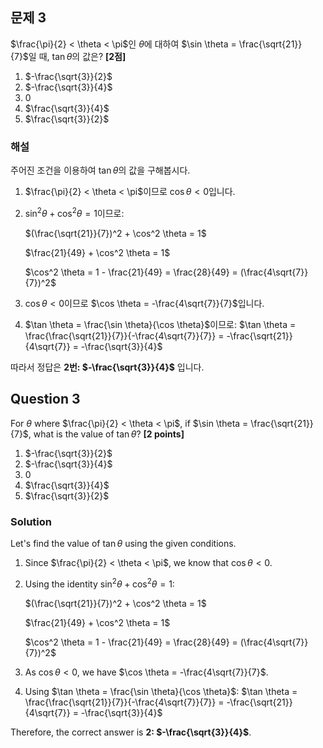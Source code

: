 
## 문제 3
$\frac{\pi}{2} < \theta < \pi$인 $\theta$에 대하여 $\sin \theta = \frac{\sqrt{21}}{7}$일 때, $\tan \theta$의 값은? **[2점]**

1. $-\frac{\sqrt{3}}{2}$
2. $-\frac{\sqrt{3}}{4}$
3. $0$
4. $\frac{\sqrt{3}}{4}$
5. $\frac{\sqrt{3}}{2}$

### 해설
주어진 조건을 이용하여 $\tan \theta$의 값을 구해봅시다.

1. $\frac{\pi}{2} < \theta < \pi$이므로 $\cos \theta < 0$입니다.

2. $\sin^2 \theta + \cos^2 \theta = 1$이므로:

   $(\frac{\sqrt{21}}{7})^2 + \cos^2 \theta = 1$

   $\frac{21}{49} + \cos^2 \theta = 1$

   $\cos^2 \theta = 1 - \frac{21}{49} = \frac{28}{49} = (\frac{4\sqrt{7}}{7})^2$

3. $\cos \theta < 0$이므로 $\cos \theta = -\frac{4\sqrt{7}}{7}$입니다.

4. $\tan \theta = \frac{\sin \theta}{\cos \theta}$이므로:
   $\tan \theta = \frac{\frac{\sqrt{21}}{7}}{-\frac{4\sqrt{7}}{7}} = -\frac{\sqrt{21}}{4\sqrt{7}} = -\frac{\sqrt{3}}{4}$

따라서 정답은 **2번: $-\frac{\sqrt{3}}{4}$** 입니다.

## Question 3
For $\theta$ where $\frac{\pi}{2} < \theta < \pi$, if $\sin \theta = \frac{\sqrt{21}}{7}$, what is the value of $\tan \theta$? **[2 points]**

1. $-\frac{\sqrt{3}}{2}$
2. $-\frac{\sqrt{3}}{4}$
3. $0$
4. $\frac{\sqrt{3}}{4}$
5. $\frac{\sqrt{3}}{2}$

### Solution
Let's find the value of $\tan \theta$ using the given conditions.

1. Since $\frac{\pi}{2} < \theta < \pi$, we know that $\cos \theta < 0$.

2. Using the identity $\sin^2 \theta + \cos^2 \theta = 1$:

   $(\frac{\sqrt{21}}{7})^2 + \cos^2 \theta = 1$

   $\frac{21}{49} + \cos^2 \theta = 1$
   
   $\cos^2 \theta = 1 - \frac{21}{49} = \frac{28}{49} = (\frac{4\sqrt{7}}{7})^2$

3. As $\cos \theta < 0$, we have $\cos \theta = -\frac{4\sqrt{7}}{7}$.

4. Using $\tan \theta = \frac{\sin \theta}{\cos \theta}$:
   $\tan \theta = \frac{\frac{\sqrt{21}}{7}}{-\frac{4\sqrt{7}}{7}} = -\frac{\sqrt{21}}{4\sqrt{7}} = -\frac{\sqrt{3}}{4}$

Therefore, the correct answer is **2: $-\frac{\sqrt{3}}{4}$**.